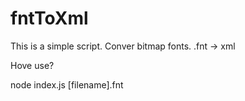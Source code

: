 # fntToXml
This is a simple script.
Conver bitmap fonts.
.fnt -> xml

Hove use?

node index.js [filename].fnt

